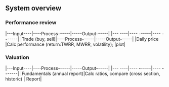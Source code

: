 ## System overview ##
### Performance review
|---Input----|----Process------|-----Output------|
|---     ----|----       ------|----      -------|
|Trade (buy, sell)|----Process------|-----Output------|
|Daily price |Calc performance (return:TWRR, MWRR, volatility);  |plot|

### Valuation
|---Input----|----Process------|-----Output------|
|---     ----|----       ------|----      -------|
|Fundamentals (annual report)|Calc ratios, compare (cross section, historic) | Report|